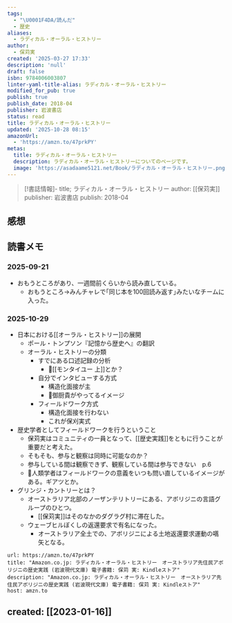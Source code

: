 ```yaml
---
tags:
  - "\U0001F4DA/読んだ"
  - 歴史
aliases:
  - ラディカル・オーラル・ヒストリー
author:
  - 保苅実
created: '2025-03-27 17:33'
description: 'null'
draft: false
isbn: 9784006003807
linter-yaml-title-alias: ラディカル・オーラル・ヒストリー
modified_for_pub: true
publish: true
publish_date: 2018-04
publisher: 岩波書店
status: read
title: ラディカル・オーラル・ヒストリー
updated: '2025-10-28 08:15'
amazonUrl:
  - 'https://amzn.to/47prkPY'
metas:
  title: ラディカル・オーラル・ヒストリー
  description: ラディカル・オーラル・ヒストリーについてのページです。
  image: 'https://asadaame5121.net/Book/ラディカル・オーラル・ヒストリー.png'
---
```

>[!書誌情報]-
>title; ラディカル・オーラル・ヒストリー
>author: [[保苅実]]
>publisher: 岩波書店
>publish: 2018-04 

## 感想

## 読書メモ
### 2025-09-21
* おもうところがあり、一週間前くらいから読み直している。
	* おもうところ→みんチャレで｢同じ本を100回読み返す｣みたいなチームに入った。
### 2025-10-29
- 日本における[[オーラル・ヒストリー]]の展開
	- ポール・トンプソン『記憶から歴史へ』の翻訳
	- オーラル・ヒストリーの分類
		- すでにある口述記録の分析
			- 💭[[モンタイユー 上]]とか？
		- 自分でインタビューする方式
			- 構造化面接が主
			- 💭御厨貴がやってるイメージ
		- フィールドワーク方式
			- 構造化面接を行わない
			- これが保刈実式
- 歴史学者としてフィールドワークを行うということ
	- 保苅実はコミュニティの一員となって、[[歴史実践]]をともに行うことが重要だと考えた。
	- そもそも、参与と観察は同時に可能なのか？
	- 参与している間は観察できず、観察している間は参与できない　p.6
	- 💭人類学者はフィールドワークの意義をいつも問い直しているイメージがある。ギアツとか。
- グリンジ・カントリーとは？
	- オーストラリア北部のノーザンテリトリーにある、アボリジニの言語グループのひとつ。
		- [[保苅実]]はそのなかのダグラグ村に滞在した。
	- ウェーブヒルぼくしの返還要求で有名になった。
		- オーストラリア全土での、アボリジニによる土地返還要求運動の嚆矢となる。

```cardlink
url: https://amzn.to/47prkPY
title: "Amazon.co.jp: ラディカル・オーラル・ヒストリー　オーストラリア先住民アボリジニの歴史実践 (岩波現代文庫) 電子書籍: 保苅 実: Kindleストア"
description: "Amazon.co.jp: ラディカル・オーラル・ヒストリー　オーストラリア先住民アボリジニの歴史実践 (岩波現代文庫) 電子書籍: 保苅 実: Kindleストア"
host: amzn.to
```

## created: [[2023-01-16]]
